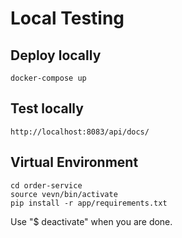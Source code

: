 # Local Testing

## Deploy locally
```shell script
docker-compose up
```

## Test locally

```shell script
http://localhost:8083/api/docs/
```

## Virtual Environment

```shell script
cd order-service
source vevn/bin/activate
pip install -r app/requirements.txt
```

Use "$ deactivate" when you are done.